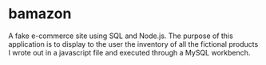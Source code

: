 # bamazon
A fake e-commerce site using SQL and Node.js. The purpose of this application is to display to the user the inventory of all the fictional products I wrote out in a javascript file and executed through a MySQL workbench.